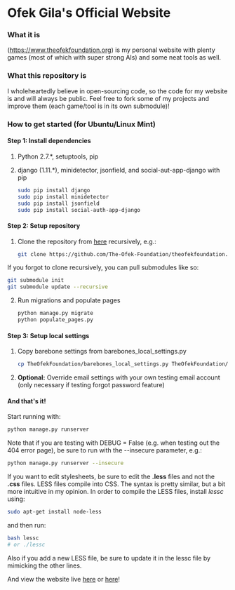 # Ofek Gila's Official Website

### What it is
(https://www.theofekfoundation.org) is my personal website with plenty games (most of which with super strong AIs) and some neat tools as well.

### What this repository is
I wholeheartedly believe in open-sourcing code, so the code for my website is and will always be public. Feel free to fork some of my projects and improve them (each game/tool is in its own submodule)!

### How to get started (for Ubuntu/Linux Mint)

#### Step 1: Install dependencies

1. Python 2.7.*, setuptools, pip
2. django (1.11.*), minidetector, jsonfield, and social-aut-app-django with pip

	```bash
	sudo pip install django
	sudo pip install minidetector
	sudo pip install jsonfield
	sudo pip install social-auth-app-django
	```

#### Step 2: Setup repository

1. Clone the repository from [here][repo url] recursively, e.g.:

	```bash
	git clone https://github.com/The-Ofek-Foundation/theofekfoundation.org.git --recursive
	```

If you forgot to clone recursively, you can pull submodules like so:

```bash
git submodule init
git submodule update --recursive
```

2. Run migrations and populate pages

	```bash
	python manage.py migrate
	python populate_pages.py
	```

#### Step 3: Setup local settings

1. Copy barebone settings from barebones_local_settings.py

	```bash
	cp TheOfekFoundation/barebones_local_settings.py TheOfekFoundation/local_settings.py
	```

2. **Optional:** Override email settings with your own testing email account (only necessary if testing forgot password feature)

#### And that's it!

Start running with:

```bash
python manage.py runserver
```

Note that if you are testing with DEBUG = False (e.g. when testing out the 404 error page), be sure to run with the --insecure parameter, e.g.:

```bash
python manage.py runserver --insecure
```

If you want to edit stylesheets, be sure to edit the **.less** files and not the **.css** files. LESS files compile into CSS. The syntax is pretty similar, but a bit more intuitive in my opinion. In order to compile the LESS files, install *lessc* using:

```bash
sudo apt-get install node-less
```

and then run:

```bash
bash lessc
# or ./lessc
```

Also if you add a new LESS file, be sure to update it in the lessc file by mimicking the other lines.



And view the website live [here](http://127.0.0.1:8000/) or [here](http://localhost:8000/)!

[repo url]:https://github.com/The-Ofek-Foundation/theofekfoundation.org "github repository"
